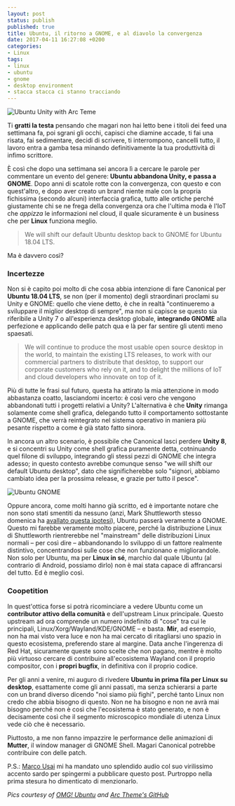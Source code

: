 ```yaml
---
layout: post
status: publish
published: true
title: Ubuntu, il ritorno a GNOME, e al diavolo la convergenza
date: 2017-04-11 16:27:08 +0200
categories:
- Linux
tags:
- linux
- ubuntu
- gnome
- desktop environment
- stacca stacca ci stanno tracciando
---
```


![Ubuntu Unity with Arc Teme](https://camo.githubusercontent.com/b07bd2390cdd348e6404e46a97e3f35d2be5c25e/687474703a2f2f692e696d6775722e636f6d2f7444314f4251332e706e67)

Ti **gratti la testa** pensando che magari non hai letto bene i titoli dei feed una settimana fa, poi sgrani gli occhi, capisci che diamine accade, ti fai una risata, fai sedimentare, decidi di scrivere, ti interrompono, cancelli tutto, il lavoro entra a gamba tesa minando definitivamente la tua produttività di infimo scrittore.

È così che dopo una settimana sei ancora lì a cercare le parole per commentare un evento del genere: **Ubuntu abbandona Unity, e passa a GNOME**. Dopo anni di scatole rotte con la convergenza, con questo e con quest'altro, e dopo aver creato un brand niente male con la propria fichissima (secondo alcuni) interfaccia grafica, tutto alle ortiche perché giustamente chi se ne frega della convergenza ora che l'ultima moda è l'IoT che _appizza_ le informazioni nel cloud, il quale sicuramente è un business che per **Linux** funziona meglio.

> We will shift our default Ubuntu desktop back to GNOME for Ubuntu 18.04 LTS.

Ma è davvero così?

### Incertezze
Non si è capito poi molto di che cosa abbia intenzione di fare Canonical per **Ubuntu 18.04 LTS**, se non (per il momento) degli straordinari proclami su Unity e GNOME: quello che viene detto, è che in realtà "continueremo a sviluppare il miglior desktop di sempre", ma non si capisce se questo sia riferibile a Unity 7 o all'esperienza desktop globale, **integrando GNOME** alla perfezione e applicando delle patch qua e là per far sentire gli utenti meno spaesati.

> We will continue to produce the most usable open source desktop in the world, to maintain the existing LTS releases, to work with our commercial partners to distribute that desktop, to support our corporate customers who rely on it, and to delight the millions of IoT and cloud developers who innovate on top of it.

Più di tutte le frasi sul futuro, questa ha attirato la mia attenzione in modo abbastanza coatto, lasciandomi incerto: è così vero che vengono abbandonati tutti i progetti relativi a Unity? L'alternativa è che **Unity** rimanga solamente come shell grafica, delegando tutto il comportamento sottostante a GNOME, che verrà reintegrato nel sistema operativo in maniera più pesante rispetto a come è già stato fatto sinora.

In ancora un altro scenario, è possibile che Canonical lasci perdere **Unity 8**, e si concentri su Unity come shell grafica puramente detta, cotninuando quel filone di sviluppo, integrando gli stessi pezzi di GNOME che integra adesso; in questo contesto avrebbe comunque senso "we will shift our default Ubuntu desktop", dato che significherebbe solo "signori, abbiamo cambiato idea per la prossima release, e grazie per tutto il pesce".

![Ubuntu GNOME](http://www.omgubuntu.co.uk/wp-content/uploads/2016/04/ubuntu-gnome-default-apps.jpg)

Oppure ancora, come molti hanno già scritto, ed è importante notare che non sono stati smentiti da nessuno (anzi, Mark Shuttleworth stesso domenica ha [avallato questa ipotesi](http://www.omgubuntu.co.uk/2017/04/whats-next-ubuntu-desktop-mark-shuttleworth)), Ubuntu passerà veramente a GNOME. Questo mi farebbe veramente molto piacere, perché la distribuzione Linux di Shuttleworth rientrerebbe nel "mainstream" delle distribuzioni Linux normali – per così dire – abbandonando lo sviluppo di un fattore realmente distintivo, concentrandosi sulle cose che non funzionano e migliorandole. Non solo per Ubuntu, ma per **Linux in sé**, marchio dal quale Ubuntu (al contrario di Android, possiamo dirlo) non è mai stata capace di affrancarsi del tutto. Ed è meglio così.

### Coopetition
In quest'ottica forse si potrà ricominciare a vedere Ubuntu come un **contributor attivo della comunità** e dell'upstream Linux principale. Questo upstream ad ora comprende un numero indefinito di "cose" tra cui le principali, Linux/Xorg/Wayland/KDE/GNOME – e basta. **Mir**, ad esempio, non ha mai visto vera luce e non ha mai cercato di ritagliarsi uno spazio in questo ecosistema, preferendo stare al margine. Data anche l'ingerenza di Red Hat, sicuramente queste sono scelte che non pagano, mentre è molto più virtuoso cercare di contribuire all'ecosistema Wayland con il proprio compositor, con i **propri bugfix**, in definitiva con il proprio codice.

Per gli anni a venire, mi auguro di rivedere **Ubuntu in prima fila per Linux su desktop**, esattamente come gli anni passati, ma senza schierarsi a parte con un brand diverso dicendo "noi siamo più fighi", perché tanto Linux non credo che abbia bisogno di questo. Non ne ha bisogno e non ne avrà mai bisogno perché non è così che l'ecosistema è stato generato, e non è decisamente così che il segmento microscopico mondiale di utenza Linux vede ciò che è necessario.

Piuttosto, a me non fanno impazzire le performance delle animazioni di **Mutter**, il window manager di GNOME Shell. Magari Canonical potrebbe contribuire con delle patch.

P.S.: [Marco Usai](http://www.marcogusionsusai.com/) mi ha mandato uno splendido audio col suo virilissimo accento sardo per spingermi a pubblicare questo post. Purtroppo nella prima stesura ho dimenticato di menzionarlo.

_Pics courtesy of [OMG! Ubuntu](http://www.omgubuntu.co.uk/) and [Arc Theme's GitHub](https://github.com/horst3180/Arc-theme/)_
